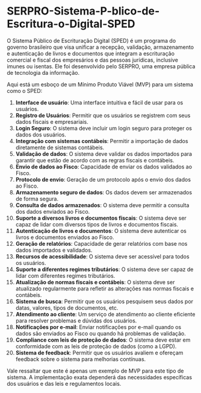 # SERPRO-Sistema-P-blico-de-Escritura-o-Digital-SPED

O Sistema Público de Escrituração Digital (SPED) é um programa do governo brasileiro que visa unificar a recepção, validação, armazenamento e autenticação de livros e documentos que integram a escrituração comercial e fiscal dos empresários e das pessoas jurídicas, inclusive imunes ou isentas. Ele foi desenvolvido pelo SERPRO, uma empresa pública de tecnologia da informação.

Aqui está um esboço de um Mínimo Produto Viável (MVP) para um sistema como o SPED:

1. **Interface de usuário**: Uma interface intuitiva e fácil de usar para os usuários.
2. **Registro de Usuários**: Permitir que os usuários se registrem com seus dados fiscais e empresariais.
3. **Login Seguro**: O sistema deve incluir um login seguro para proteger os dados dos usuários.
4. **Integração com sistemas contábeis**: Permitir a importação de dados diretamente de sistemas contábeis.
5. **Validação de dados**: O sistema deve validar os dados importados para garantir que estão de acordo com as regras fiscais e contábeis.
6. **Envio de dados ao Fisco**: Capacidade de enviar os dados validados ao Fisco.
7. **Protocolo de envio**: Geração de um protocolo após o envio dos dados ao Fisco.
8. **Armazenamento seguro de dados**: Os dados devem ser armazenados de forma segura.
9. **Consulta de dados armazenados**: O sistema deve permitir a consulta dos dados enviados ao Fisco.
10. **Suporte a diversos livros e documentos fiscais**: O sistema deve ser capaz de lidar com diversos tipos de livros e documentos fiscais.
11. **Autenticação de livros e documentos**: O sistema deve autenticar os livros e documentos enviados ao Fisco.
12. **Geração de relatórios**: Capacidade de gerar relatórios com base nos dados importados e validados.
13. **Recursos de acessibilidade**: O sistema deve ser acessível para todos os usuários.
14. **Suporte a diferentes regimes tributários**: O sistema deve ser capaz de lidar com diferentes regimes tributários.
15. **Atualização de normas fiscais e contábeis**: O sistema deve ser atualizado regularmente para refletir as alterações nas normas fiscais e contábeis.
16. **Sistema de busca**: Permitir que os usuários pesquisem seus dados por datas, valores, tipos de documentos, etc.
17. **Atendimento ao cliente**: Um serviço de atendimento ao cliente eficiente para resolver problemas e dúvidas dos usuários.
18. **Notificações por e-mail**: Enviar notificações por e-mail quando os dados são enviados ao Fisco ou quando há problemas de validação.
19. **Compliance com leis de proteção de dados**: O sistema deve estar em conformidade com as leis de proteção de dados (como a LGPD).
20. **Sistema de feedback**: Permitir que os usuários avaliem e ofereçam feedback sobre o sistema para melhorias contínuas.

Vale ressaltar que este é apenas um exemplo de MVP para este tipo de sistema. A implementação exata dependerá das necessidades específicas dos usuários e das leis e regulamentos locais.
